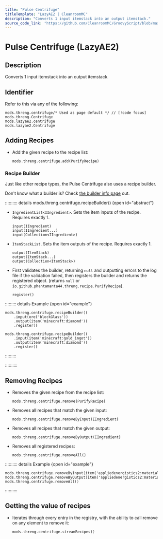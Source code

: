 ```yaml
---
title: "Pulse Centrifuge"
titleTemplate: "LazyAE2 | CleanroomMC"
description: "Converts 1 input itemstack into an output itemstack."
source_code_link: "https://github.com/CleanroomMC/GroovyScript/blob/master/src/main/java/com/cleanroommc/groovyscript/compat/mods/lazyae2/Centrifuge.java"
---
```


# Pulse Centrifuge (LazyAE2)

## Description

Converts 1 input itemstack into an output itemstack.

## Identifier

Refer to this via any of the following:

```groovy:no-line-numbers {1}
mods.threng.centrifuge/* Used as page default */ // [!code focus]
mods.threng.Centrifuge
mods.lazyae2.centrifuge
mods.lazyae2.Centrifuge
```


## Adding Recipes

- Add the given recipe to the recipe list:

    ```groovy:no-line-numbers
    mods.threng.centrifuge.add(PurifyRecipe)
    ```


### Recipe Builder

Just like other recipe types, the Pulse Centrifuge also uses a recipe builder.

Don't know what a builder is? Check [the builder info page](../../getting_started/builder.md) out.

:::::::::: details mods.threng.centrifuge.recipeBuilder() {open id="abstract"}
- `IngredientList<IIngredient>`. Sets the item inputs of the recipe. Requires exactly 1.

    ```groovy:no-line-numbers
    input(IIngredient)
    input(IIngredient...)
    input(Collection<IIngredient>)
    ```

- `ItemStackList`. Sets the item outputs of the recipe. Requires exactly 1.

    ```groovy:no-line-numbers
    output(ItemStack)
    output(ItemStack...)
    output(Collection<ItemStack>)
    ```

- First validates the builder, returning `null` and outputting errors to the log file if the validation failed, then registers the builder and returns the registered object. (returns `null` or `io.github.phantamanta44.threng.recipe.PurifyRecipe`).

    ```groovy:no-line-numbers
    register()
    ```

::::::::: details Example {open id="example"}
```groovy:no-line-numbers
mods.threng.centrifuge.recipeBuilder()
    .input(ore('blockGlass'))
    .output(item('minecraft:diamond'))
    .register()

mods.threng.centrifuge.recipeBuilder()
    .input(item('minecraft:gold_ingot'))
    .output(item('minecraft:diamond'))
    .register()
```

:::::::::

::::::::::

## Removing Recipes

- Removes the given recipe from the recipe list:

    ```groovy:no-line-numbers
    mods.threng.centrifuge.remove(PurifyRecipe)
    ```

- Removes all recipes that match the given input:

    ```groovy:no-line-numbers
    mods.threng.centrifuge.removeByInput(IIngredient)
    ```

- Removes all recipes that match the given output:

    ```groovy:no-line-numbers
    mods.threng.centrifuge.removeByOutput(IIngredient)
    ```

- Removes all registered recipes:

    ```groovy:no-line-numbers
    mods.threng.centrifuge.removeAll()
    ```

:::::::::: details Example {open id="example"}
```groovy:no-line-numbers
mods.threng.centrifuge.removeByInput(item('appliedenergistics2:material'))
mods.threng.centrifuge.removeByOutput(item('appliedenergistics2:material:4'))
mods.threng.centrifuge.removeAll()
```

::::::::::

## Getting the value of recipes

- Iterates through every entry in the registry, with the ability to call remove on any element to remove it:

    ```groovy:no-line-numbers
    mods.threng.centrifuge.streamRecipes()
    ```

